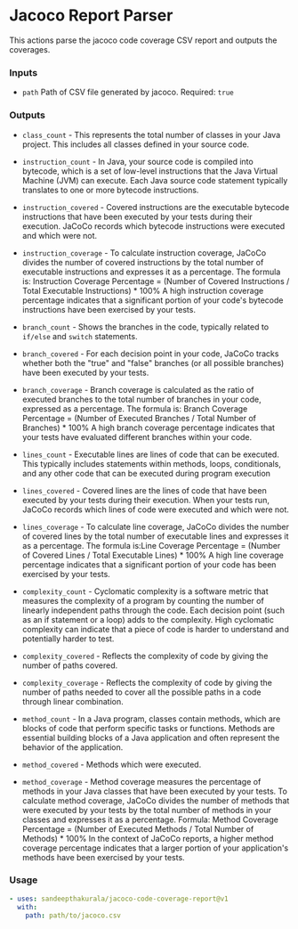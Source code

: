 # Jacoco Report Parser

This actions parse the jacoco code coverage CSV report and outputs the
coverages.

### Inputs

- `path` Path of CSV file generated by jacoco. Required: `true`

### Outputs

- `class_count` - This represents the total number of classes in your Java
  project. This includes all classes defined in your source code.

- `instruction_count` - In Java, your source code is compiled into bytecode,
  which is a set of low-level instructions that the Java Virtual Machine (JVM)
  can execute. Each Java source code statement typically translates to one or
  more bytecode instructions.

- `instruction_covered` - Covered instructions are the executable bytecode
  instructions that have been executed by your tests during their execution.
  JaCoCo records which bytecode instructions were executed and which were not.

- `instruction_coverage` - To calculate instruction coverage, JaCoCo divides the
  number of covered instructions by the total number of executable instructions
  and expresses it as a percentage. The formula is: Instruction Coverage
  Percentage = (Number of Covered Instructions / Total Executable
  Instructions) \* 100% A high instruction coverage percentage indicates that a
  significant portion of your code's bytecode instructions have been exercised
  by your tests.

- `branch_count` - Shows the branches in the code, typically related to
  `if/else` and `switch` statements.

- `branch_covered` - For each decision point in your code, JaCoCo tracks whether
  both the "true" and "false" branches (or all possible branches) have been
  executed by your tests.

- `branch_coverage` - Branch coverage is calculated as the ratio of executed
  branches to the total number of branches in your code, expressed as a
  percentage. The formula is: Branch Coverage Percentage = (Number of Executed
  Branches / Total Number of Branches) \* 100% A high branch coverage percentage
  indicates that your tests have evaluated different branches within your code.

- `lines_count` - Executable lines are lines of code that can be executed. This
  typically includes statements within methods, loops, conditionals, and any
  other code that can be executed during program execution

- `lines_covered` - Covered lines are the lines of code that have been executed
  by your tests during their execution. When your tests run, JaCoCo records
  which lines of code were executed and which were not.

- `lines_coverage` - To calculate line coverage, JaCoCo divides the number of
  covered lines by the total number of executable lines and expresses it as a
  percentage. The formula is:Line Coverage Percentage = (Number of Covered Lines
  / Total Executable Lines) \* 100% A high line coverage percentage indicates
  that a significant portion of your code has been exercised by your tests.

- `complexity_count` - Cyclomatic complexity is a software metric that measures
  the complexity of a program by counting the number of linearly independent
  paths through the code. Each decision point (such as an if statement or a
  loop) adds to the complexity. High cyclomatic complexity can indicate that a
  piece of code is harder to understand and potentially harder to test.

- `complexity_covered` - Reflects the complexity of code by giving the number of
  paths covered.

- `complexity_coverage` - Reflects the complexity of code by giving the number
  of paths needed to cover all the possible paths in a code through linear
  combination.

- `method_count` - In a Java program, classes contain methods, which are blocks
  of code that perform specific tasks or functions. Methods are essential
  building blocks of a Java application and often represent the behavior of the
  application.

- `method_covered` - Methods which were executed.

- `method_coverage` - Method coverage measures the percentage of methods in your
  Java classes that have been executed by your tests. To calculate method
  coverage, JaCoCo divides the number of methods that were executed by your
  tests by the total number of methods in your classes and expresses it as a
  percentage. Formula: Method Coverage Percentage = (Number of Executed Methods
  / Total Number of Methods) \* 100% In the context of JaCoCo reports, a higher
  method coverage percentage indicates that a larger portion of your
  application's methods have been exercised by your tests.

### Usage

```yaml
- uses: sandeepthakurala/jacoco-code-coverage-report@v1
  with:
    path: path/to/jacoco.csv
```
